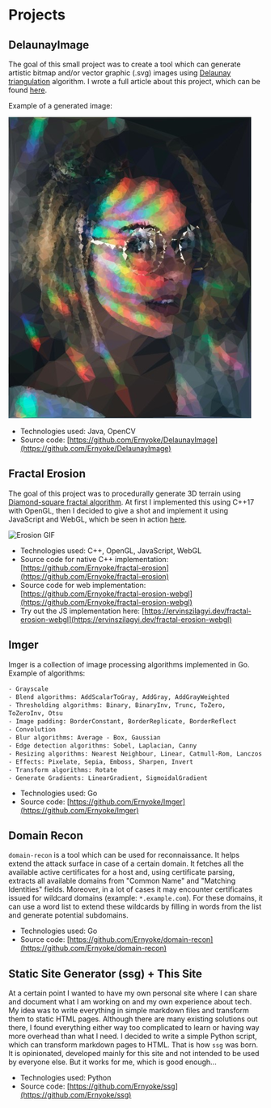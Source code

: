 # Projects

## DelaunayImage

The goal of this small project was to create a tool which can generate artistic bitmap and/or vector graphic (.svg) images using [Delaunay triangulation](https://en.wikipedia.org/wiki/Delaunay_triangulation) algorithm. I wrote a full article about this project, which can be found [here](https://ervinszilagyi.dev/articles/generate-low-poly-images-using-del-triangulation.html).

Example of a generated image:

![Triangulated output image](images/delaunay.jpg)

- Technologies used: Java, OpenCV
- Source code: [https://github.com/Ernyoke/DelaunayImage](https://github.com/Ernyoke/DelaunayImage)

## Fractal Erosion

The goal of this project was to procedurally generate 3D terrain using [Diamond-square fractal algorithm](https://en.wikipedia.org/wiki/Diamond-square_algorithm). At first I implemented this using C++17 with OpenGL, then I decided to give a shot and implement it using JavaScript and WebGL, which be seen in action [here](https://ervinszilagyi.dev/fractal-erosion-webgl).

![Erosion GIF](images/erosion_resized.gif)

- Technologies used: C++, OpenGL, JavaScript, WebGL
- Source code for native C++ implementation: [https://github.com/Ernyoke/fractal-erosion](https://github.com/Ernyoke/fractal-erosion)
- Source code for web implementation: [https://github.com/Ernyoke/fractal-erosion-webgl](https://github.com/Ernyoke/fractal-erosion-webgl)
- Try out the JS implementation here: [https://ervinszilagyi.dev/fractal-erosion-webgl](https://ervinszilagyi.dev/fractal-erosion-webgl)

## Imger

Imger is a collection of image processing algorithms implemented in Go. Example of algorithms:

    - Grayscale
    - Blend algorithms: AddScalarToGray, AddGray, AddGrayWeighted
    - Thresholding algorithms: Binary, BinaryInv, Trunc, ToZero, ToZeroInv, Otsu
    - Image padding: BorderConstant, BorderReplicate, BorderReflect
    - Convolution
    - Blur algorithms: Average - Box, Gaussian
    - Edge detection algorithms: Sobel, Laplacian, Canny
    - Resizing algorithms: Nearest Neighbour, Linear, Catmull-Rom, Lanczos
    - Effects: Pixelate, Sepia, Emboss, Sharpen, Invert
    - Transform algorithms: Rotate
    - Generate Gradients: LinearGradient, SigmoidalGradient

- Technologies used: Go
- Source code: [https://github.com/Ernyoke/Imger](https://github.com/Ernyoke/Imger)

## Domain Recon

`domain-recon` is a tool which can be used for reconnaissance. It helps extend the attack surface in case of a certain domain. It fetches all the available active certificates for a host and, using certificate parsing, extracts all available domains from "Common Name" and "Matching Identities" fields. Moreover, in a lot of cases it may encounter certificates issued for wildcard domains (example: `*.example.com`). For these domains, it can use a word list to extend these wildcards by filling in words from the list and generate potential subdomains.

- Technologies used: Go
- Source code: [https://github.com/Ernyoke/domain-recon](https://github.com/Ernyoke/domain-recon)

## Static Site Generator (ssg) + This Site

At a certain point I wanted to have my own personal site where I can share and document what I am working on and my own experience about tech. My idea was to write everything in simple markdown files and transform them to static HTML pages. Although there are many existing solutions out there, I found everything either way too complicated to learn or having way more overhead than what I need. I decided to write a simple Python script, which can transform markdown pages to HTML. That is how `ssg` was born. It is opinionated, developed mainly for this site and not intended to be used by everyone else. But it works for me, which is good enough...

- Technologies used: Python
- Source code: [https://github.com/Ernyoke/ssg](https://github.com/Ernyoke/ssg)